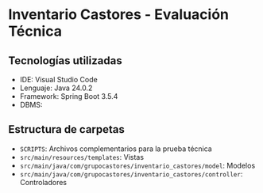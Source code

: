 # Inventario Castores - Evaluación Técnica

## Tecnologías utilizadas
- IDE: Visual Studio Code
- Lenguaje: Java 24.0.2
- Framework: Spring Boot 3.5.4
- DBMS:

## Estructura de carpetas
- `SCRIPTS`: Archivos complementarios para la prueba técnica
- `src/main/resources/templates`: Vistas
- `src/main/java/com/grupocastores/inventario_castores/model`: Modelos
- `src/main/java/com/grupocastores/inventario_castores/controller`: Controladores
